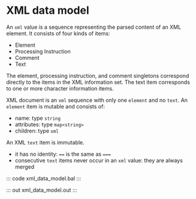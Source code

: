 # XML data model

An `xml` value is a sequence representing the parsed content of an XML element. It consists of four kinds of items:

- Element
- Processing Instruction
- Comment
- Text

The element, processing instruction, and comment singletons correspond directly to the items in the XML information set. The text item corresponds to one or more character information items.

XML document is an `xml` sequence with only one `element` and no `text`. An `element` item is mutable
and consists of:

- name: type `string`
- attributes: type `map<string>`
- children: type `xml`

An XML `text` item is immutable.

- it has no identity: `==` is the same as `===`
- consecutive `text` items never occur in an `xml` value: they are always merged

::: code xml_data_model.bal :::

::: out xml_data_model.out :::